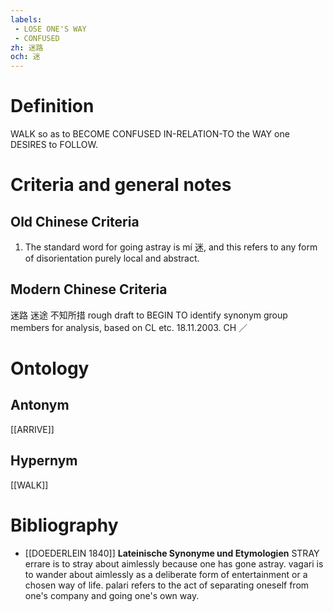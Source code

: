 ```yaml
---
labels: 
 - LOSE ONE'S WAY
 - CONFUSED
zh: 迷路
och: 迷
---
```


# Definition
WALK so as to BECOME CONFUSED IN-RELATION-TO the WAY one DESIRES to FOLLOW.
# Criteria and general notes
## Old Chinese Criteria
1. The standard word for going astray is mí 迷, and this refers to any form of disorientation purely local and abstract.
## Modern Chinese Criteria
迷路
迷途
不知所措
rough draft to BEGIN TO identify synonym group members for analysis, based on CL etc. 18.11.2003. CH ／
# Ontology

## Antonym
[[ARRIVE]]
## Hypernym
[[WALK]]
# Bibliography
- [[DOEDERLEIN 1840]]
**Lateinische Synonyme und Etymologien** 
STRAY
errare is to stray about aimlessly because one has gone astray.
vagari is to wander about aimlessly as a deliberate form of entertainment or a chosen way of life.
palari refers to the act of separating oneself from one's company and going one's own way.